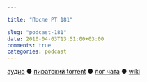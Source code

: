 ```yaml
---

title: "После РТ 181"

slug: "podcast-181"
date: 2010-04-03T13:51:00+03:00
comments: true
categories: podcast
---
```

[аудио](http://cdn.radio-t.com/rt181post.mp3) ● [пиратский torrent](http://pirates.radio-t.com/torrents/rt181post.mp3.torrent) ● [лог чата](http://chat.radio-t.com/logs/radio-t-181.html) ● [wiki](http://wiki.radio-t.com/%D0%9F%D0%BE%D1%81%D0%BB%D0%B5_%D0%A0%D0%A2_181)<audio src="http://cdn.radio-t.com/rt181post.mp3" preload="none">
